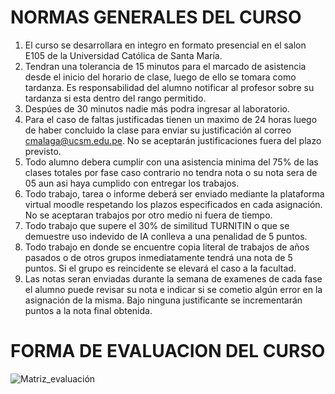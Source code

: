 # NORMAS GENERALES DEL CURSO

1. El curso se desarrollara en integro en formato presencial en el salon E105 de la Universidad Católica de Santa María.
2. Tendran una tolerancia de 15 minutos para el marcado de asistencia desde el inicio del horario de clase, luego de ello se tomara como tardanza. Es responsabilidad del alumno notificar al profesor sobre su tardanza si esta dentro del rango permitido.
3. Despúes de 30 minutos nadie más podra ingresar al laboratorio.
4. Para el caso de faltas justificadas tienen un maximo de 24 horas luego de haber concluido la clase para enviar su justificación al correo cmalaga@ucsm.edu.pe. No se aceptarán justificaciones fuera del plazo previsto.
5. Todo alumno debera cumplir con una asistencia minima del 75% de las clases totales por fase caso contrario no tendra nota o su nota sera de 05 aun asi haya cumplido con entregar los trabajos.
6. Todo trabajo, tarea o informe deberá ser enviado mediante la plataforma virtual moodle respetando los plazos especificados en cada asignación. No se aceptaran trabajos por otro medio ni fuera de tiempo.
7. Todo trabajo que supere el 30% de similitud TURNITIN o que se demuestre uso indevido de IA conlleva a una penalidad de 5 puntos.
8. Todo trabajo en donde se encuentre copia literal de trabajos de años pasados o de otros grupos inmediatamente tendrá una nota de 5 puntos. Si el grupo es reincidente se elevará el caso a la facultad.
9. Las notas seran enviadas durante la semana de examenes de cada fase el alumno puede revisar su nota e indicar si se cometio algún error en la asignación de la misma. Bajo ninguna justificante se incrementarán puntos a la nota final obtenida. 

# FORMA DE EVALUACION DEL CURSO 
![Matriz_evaluación](https://github.com/RealGuyab/Qgis/blob/main/imagenes/evaluacion_sig.png)
